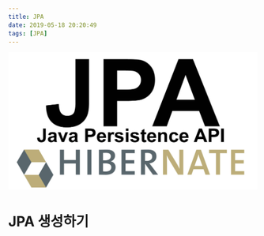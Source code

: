 ```yaml
---
title: JPA 
date: 2019-05-18 20:20:49
tags: [JPA]
---
```


![images](/images/jpa/jpa.jpg)<br/>

# JPA 생성하기
